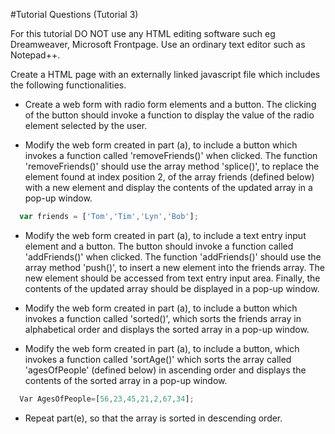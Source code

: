 #Tutorial Questions (Tutorial 3)

For this tutorial DO NOT  use any HTML editing software such eg Dreamweaver, Microsoft Frontpage. Use an ordinary text editor such as Notepad++.

Create a HTML page with an externally linked javascript file which includes the following functionalities. 
 
* Create a web form with radio form elements and a button. The clicking of the button should invoke a function to display the value of the radio element selected by the user.

* Modify the web form created in part (a), to include a button which invokes a function called 'removeFriends()' when clicked. The function 'removeFriends()' should use the array method 'splice()', to replace the element found at index position 2, of the array friends (defined below) with a new element and display the contents of the updated array in a pop-up window.

``` js
  var friends = ['Tom','Tim','Lyn','Bob'];
```

* Modify the web form created in part (a), to include a text entry input element and a button.  The button should invoke a function called 'addFriends()' when clicked. The function 'addFriends()' should use the array method 'push()', to insert a new element into the  friends array. The new element should be accessed from text entry input area. Finally, the contents of the updated array should be displayed in a pop-up window.

* Modify the web form created in part (a), to include a button which invokes a function called 'sorted()', which sorts the friends array in alphabetical order and displays the sorted array in  a pop-up window. 


* Modify the web form created in part (a), to include a button, which invokes a function called 'sortAge()' which sorts the array called 'agesOfPeople' (defined below)  in ascending order and  displays the contents of the sorted array in  a pop-up window.

``` js
  Var AgesOfPeople=[56,23,45,21,2,67,34]; 
```
* Repeat part(e), so that the array is sorted in descending order.

